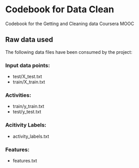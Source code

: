 # Codebook for Data Clean
Codebook for the Getting and Cleaning data Coursera MOOC

## Raw data used

The following data files have been consumed by the project:
### Input data points: 
- test/X_test.txt
- train/X_train.txt

### Activities:
- train/y_train.txt
- test/y_test.txt

### Acitivity Labels:
- activity_labels.txt

### Features:
- features.txt
